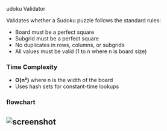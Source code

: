 udoku Validator

Validates whether a Sudoku puzzle follows the standard rules:

- Board must be a perfect square
- Subgrid must be a perfect square
- No duplicates in rows, columns, or subgrids
- All values must be valid (1 to n where n is board size)

### Time Complexity

- **O(n²)** where n is the width of the board
- Uses hash sets for constant-time lookups
### flowchart
![screenshot](res/_Sudoku_checker_light_drawio.png)
---
